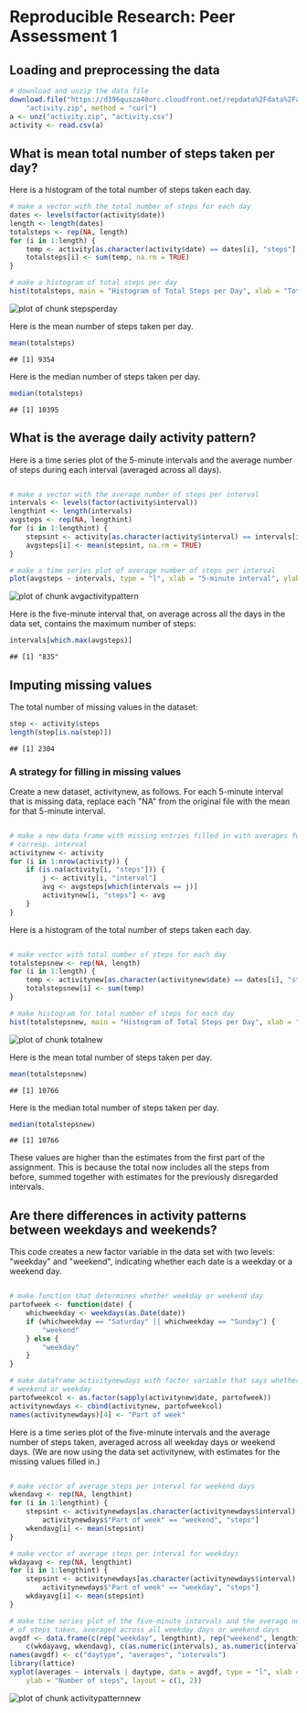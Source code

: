 # Reproducible Research: Peer Assessment 1


## Loading and preprocessing the data


```r
# download and unzip the data file
download.file("https://d396qusza40orc.cloudfront.net/repdata%2Fdata%2Factivity.zip", 
    "activity.zip", method = "curl")
a <- unz("activity.zip", "activity.csv")
activity <- read.csv(a)
```



## What is mean total number of steps taken per day?

Here is a histogram of the total number of steps taken each day.

```r
# make a vector with the total number of steps for each day
dates <- levels(factor(activity$date))
length <- length(dates)
totalsteps <- rep(NA, length)
for (i in 1:length) {
    temp <- activity[as.character(activity$date) == dates[i], "steps"]
    totalsteps[i] <- sum(temp, na.rm = TRUE)
}

# make a histogram of total steps per day
hist(totalsteps, main = "Histogram of Total Steps per Day", xlab = "Total Steps per Day")
```

![plot of chunk stepsperday](figure/stepsperday.png) 


Here is the mean number of steps taken per day.


```r
mean(totalsteps)
```

```
## [1] 9354
```


 Here is the median number of steps taken per day.


```r
median(totalsteps)
```

```
## [1] 10395
```



## What is the average daily activity pattern?

Here is a time series plot of the 5-minute intervals and the average number of steps during each interval (averaged across all days).

```r

# make a vector with the average number of steps per interval
intervals <- levels(factor(activity$interval))
lengthint <- length(intervals)
avgsteps <- rep(NA, lengthint)
for (i in 1:lengthint) {
    stepsint <- activity[as.character(activity$interval) == intervals[i], "steps"]
    avgsteps[i] <- mean(stepsint, na.rm = TRUE)
}

# make a time series plot of average number of steps per interval
plot(avgsteps ~ intervals, type = "l", xlab = "5-minute interval", ylab = "average number of steps taken")
```

![plot of chunk avgactivitypattern](figure/avgactivitypattern.png) 


Here is the five-minute interval that, on average across all the days in the data set, contains the maximum number of steps:

```r
intervals[which.max(avgsteps)]
```

```
## [1] "835"
```


## Imputing missing values
The total number of missing values in the dataset:

```r
step <- activity$steps
length(step[is.na(step)])
```

```
## [1] 2304
```


### A strategy for filling in missing values
Create a new dataset, activitynew, as follows.  For each 5-minute interval that is missing data, replace each "NA" from the original file with the mean for that 5-minute interval.


```r

# make a new data frame with missing entries filled in with averages for
# corresp. interval
activitynew <- activity
for (i in 1:nrow(activity)) {
    if (is.na(activity[i, "steps"])) {
        j <- activity[i, "interval"]
        avg <- avgsteps[which(intervals == j)]
        activitynew[i, "steps"] <- avg
    }
}
```


Here is a histogram of the total number of steps taken each day.


```r

# make vector with total number of steps for each day
totalstepsnew <- rep(NA, length)
for (i in 1:length) {
    temp <- activitynew[as.character(activitynew$date) == dates[i], "steps"]
    totalstepsnew[i] <- sum(temp)
}

# make histogram for total number of steps for each day
hist(totalstepsnew, main = "Histogram of Total Steps per Day", xlab = "Total Steps per Day")
```

![plot of chunk totalnew](figure/totalnew.png) 


Here is the mean total number of steps taken per day.


```r
mean(totalstepsnew)
```

```
## [1] 10766
```


Here is the median total number of steps taken per day.


```r
median(totalstepsnew)
```

```
## [1] 10766
```


These values are higher than the estimates from the first part of the assignment.  This is because the total now includes all the steps from before, summed together with estimates for the previously disregarded intervals.

## Are there differences in activity patterns between weekdays and weekends?

This code creates a new factor variable in the data set with two levels: "weekday" and "weekend", indicating whether each date is a weekday or a weekend day.


```r

# make function that determines whether weekday or weekend day
partofweek <- function(date) {
    whichweekday <- weekdays(as.Date(date))
    if (whichweekday == "Saturday" || whichweekday == "Sunday") {
        "weekend"
    } else {
        "weekday"
    }
}

# make dataframe activitynewdays with factor variable that says whether
# weekend or weekday
partofweekcol <- as.factor(sapply(activitynew$date, partofweek))
activitynewdays <- cbind(activitynew, partofweekcol)
names(activitynewdays)[4] <- "Part of week"
```


Here is a time series plot of the five-minute intervals and the average number of steps taken, averaged across all weekday days or weekend days.  (We are now using the data set activitynew, with estimates for the missing values filled in.)


```r

# make vector of average steps per interval for weekend days
wkendavg <- rep(NA, lengthint)
for (i in 1:lengthint) {
    stepsint <- activitynewdays[as.character(activitynewdays$interval) == intervals[i] & 
        activitynewdays$"Part of week" == "weekend", "steps"]
    wkendavg[i] <- mean(stepsint)
}

# make vector of average steps per interval for weekdays
wkdayavg <- rep(NA, lengthint)
for (i in 1:lengthint) {
    stepsint <- activitynewdays[as.character(activitynewdays$interval) == intervals[i] & 
        activitynewdays$"Part of week" == "weekday", "steps"]
    wkdayavg[i] <- mean(stepsint)
}

# make time series plot of the five-minute intervals and the average number
# of steps taken, averaged across all weekday days or weekend days
avgdf <- data.frame(c(rep("weekday", lengthint), rep("weekend", lengthint)), 
    c(wkdayavg, wkendavg), c(as.numeric(intervals), as.numeric(intervals)))
names(avgdf) <- c("daytype", "averages", "intervals")
library(lattice)
xyplot(averages ~ intervals | daytype, data = avgdf, type = "l", xlab = "Interval", 
    ylab = "Number of steps", layout = c(1, 2))
```

![plot of chunk activitypatternnew](figure/activitypatternnew.png) 

